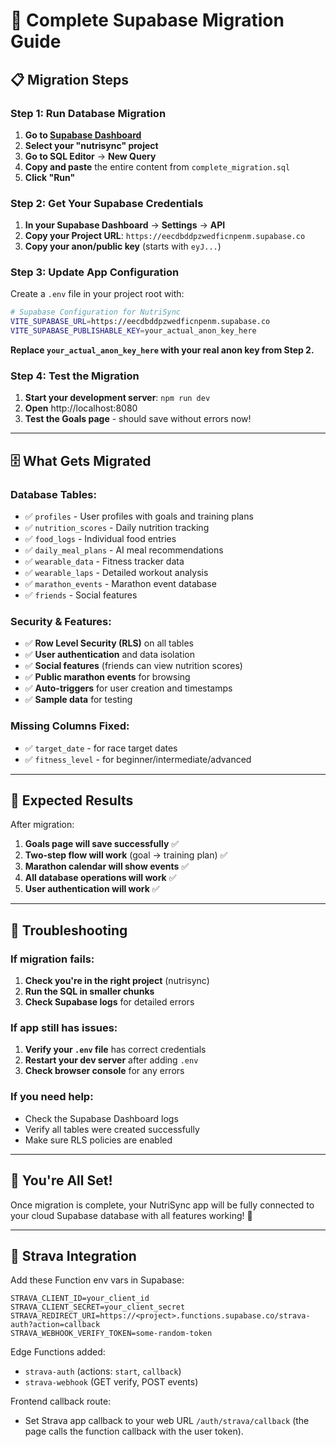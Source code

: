 # 🚀 Complete Supabase Migration Guide

## 📋 **Migration Steps**

### **Step 1: Run Database Migration**
1. **Go to [Supabase Dashboard](https://supabase.com/dashboard)**
2. **Select your "nutrisync" project**
3. **Go to SQL Editor** → **New Query**
4. **Copy and paste** the entire content from `complete_migration.sql`
5. **Click "Run"**

### **Step 2: Get Your Supabase Credentials**
1. **In your Supabase Dashboard** → **Settings** → **API**
2. **Copy your Project URL**: `https://eecdbddpzwedficnpenm.supabase.co`
3. **Copy your anon/public key** (starts with `eyJ...`)

### **Step 3: Update App Configuration**
Create a `.env` file in your project root with:

```bash
# Supabase Configuration for NutriSync
VITE_SUPABASE_URL=https://eecdbddpzwedficnpenm.supabase.co
VITE_SUPABASE_PUBLISHABLE_KEY=your_actual_anon_key_here
```

**Replace `your_actual_anon_key_here` with your real anon key from Step 2.**

### **Step 4: Test the Migration**
1. **Start your development server**: `npm run dev`
2. **Open** http://localhost:8080
3. **Test the Goals page** - should save without errors now!

---

## 🗄️ **What Gets Migrated**

### **Database Tables:**
- ✅ `profiles` - User profiles with goals and training plans
- ✅ `nutrition_scores` - Daily nutrition tracking
- ✅ `food_logs` - Individual food entries
- ✅ `daily_meal_plans` - AI meal recommendations
- ✅ `wearable_data` - Fitness tracker data
- ✅ `wearable_laps` - Detailed workout analysis
- ✅ `marathon_events` - Marathon event database
- ✅ `friends` - Social features

### **Security & Features:**
- ✅ **Row Level Security (RLS)** on all tables
- ✅ **User authentication** and data isolation
- ✅ **Social features** (friends can view nutrition scores)
- ✅ **Public marathon events** for browsing
- ✅ **Auto-triggers** for user creation and timestamps
- ✅ **Sample data** for testing

### **Missing Columns Fixed:**
- ✅ `target_date` - for race target dates
- ✅ `fitness_level` - for beginner/intermediate/advanced

---

## 🎯 **Expected Results**

After migration:
1. **Goals page will save successfully** ✅
2. **Two-step flow will work** (goal → training plan) ✅
3. **Marathon calendar will show events** ✅
4. **All database operations will work** ✅
5. **User authentication will work** ✅

---

## 🔧 **Troubleshooting**

### **If migration fails:**
1. **Check you're in the right project** (nutrisync)
2. **Run the SQL in smaller chunks**
3. **Check Supabase logs** for detailed errors

### **If app still has issues:**
1. **Verify your `.env` file** has correct credentials
2. **Restart your dev server** after adding `.env`
3. **Check browser console** for any errors

### **If you need help:**
- Check the Supabase Dashboard logs
- Verify all tables were created successfully
- Make sure RLS policies are enabled

---

## 🎉 **You're All Set!**

Once migration is complete, your NutriSync app will be fully connected to your cloud Supabase database with all features working! 🚀

---

## 🔌 Strava Integration

Add these Function env vars in Supabase:

```
STRAVA_CLIENT_ID=your_client_id
STRAVA_CLIENT_SECRET=your_client_secret
STRAVA_REDIRECT_URI=https://<project>.functions.supabase.co/strava-auth?action=callback
STRAVA_WEBHOOK_VERIFY_TOKEN=some-random-token
```

Edge Functions added:
- `strava-auth` (actions: `start`, `callback`)
- `strava-webhook` (GET verify, POST events)

Frontend callback route:
- Set Strava app callback to your web URL `/auth/strava/callback` (the page calls the function callback with the user token).
